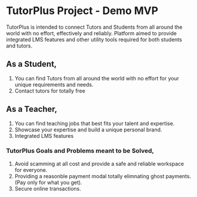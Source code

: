 # TutorPlus Project - Demo MVP

TutorPlus is intended to connect Tutors and Students from all around the world with no effort, effectively and reliably.
Platform aimed to provide integrated LMS features and other utility tools required for both students and tutors.


## As a Student,

1) You can find Tutors from all around the world with no effort for your unique requirements and needs.
2) Contact tutors for totally free


## As a Teacher,

1) You can find teaching jobs that best fits your talent and expertise.
2) Showcase your expertise and build a unique personal brand.
3) Integrated LMS features


### TutorPlus Goals and Problems meant to be Solved,

1) Avoid scamming at all cost and provide a safe and reliable workspace for everyone.
2) Providing a reasonble payment modal totally elimnating ghost payments. (Pay only for what you get).
3) Secure online transactions.
